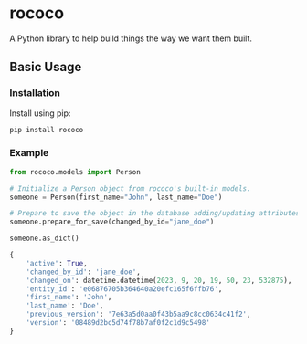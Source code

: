 # rococo
A Python library to help build things the way we want them built.


## Basic Usage

### Installation

Install using pip:

```bash
pip install rococo
```

### Example

```python
from rococo.models import Person

# Initialize a Person object from rococo's built-in models.
someone = Person(first_name="John", last_name="Doe")

# Prepare to save the object in the database adding/updating attributes for the object.
someone.prepare_for_save(changed_by_id="jane_doe")

someone.as_dict()

{
    'active': True,
    'changed_by_id': 'jane_doe',
    'changed_on': datetime.datetime(2023, 9, 20, 19, 50, 23, 532875),
    'entity_id': 'e06876705b364640a20efc165f6ffb76',
    'first_name': 'John',
    'last_name': 'Doe',
    'previous_version': '7e63a5d0aa0f43b5aa9c8cc0634c41f2',
    'version': '08489d2bc5d74f78b7af0f2c1d9c5498'
}
```

